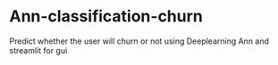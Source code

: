 # Ann-classification-churn
Predict whether the user will churn or not using Deeplearning Ann and streamlit for gui 
